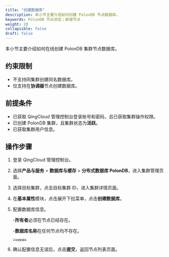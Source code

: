 ```yaml
---
title: "创建数据库"
description: 本小节主要介绍如何创建 PolonDB 节点数据库。 
keywords: PolonDB 节点添加；新增节点
weight: 20
collapsible: false
draft: false
---
```




本小节主要介绍如何在线创建 PolonDB 集群节点数据库。

## 约束限制

- 不支持同集群创建同名数据库。
- 仅支持在**协调器**节点创建数据库。

## 前提条件

- 已获取 QingCloud 管理控制台登录账号和密码，且已获取集群操作权限。
- 已创建 PolonDB 集群，且集群状态为**活跃**。
- 已获取集群用户信息。

## 操作步骤

1. 登录 QingCloud 管理控制台。
2. 选择**产品与服务** > **数据库与缓存** > **分布式数据库 PolonDB**，进入集群管理页面。
3. 选择目标集群，点击目标集群 ID，进入集群详情页面。
4. 在**基本属性**模块，点击展开下拉菜单，点击**创建数据库**。
5. 配置数据库信息。
   
   -**所有者**必须在节点已经存在。

   -**数据库名称**在任何节点均不存在。

   <img src="../../../_images/add_db.png" alt="创建数据库" style="zoom:50%;" />

6. 确认配置信息无误后，点击**提交**，返回节点列表页面。
